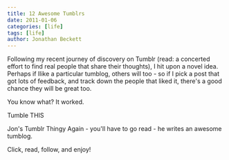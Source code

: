 ```yaml
---
title: 12 Awesome Tumblrs
date: 2011-01-06
categories: [life]
tags: [life]
author: Jonathan Beckett
---
```


Following my recent journey of discovery on Tumblr (read: a concerted effort to find real people that share their thoughts), I hit upon a novel idea. Perhaps if Ilike a particular tumblog, others will too - so if I pick a post that got lots of feedback, and track down the people that liked it, there's a good chance they will be great too.

You know what? It worked.

Tumble THIS 

Jon's Tumblr Thingy Again - you'll have to go read - he writes an awesome tumblog.

Click, read, follow, and enjoy!